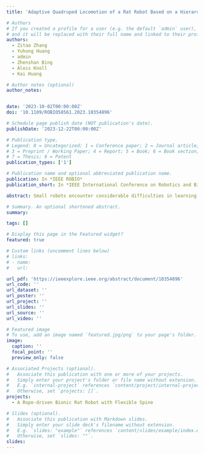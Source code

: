 ```yaml
---
title: 'Adaptive Quadruped Locomotion of a Rat Robot Based on a Hierarchical Reinforcement Learning Framework (2023 IEEE ROBIO Best Paper Award in Biomimetics Finalist)'

# Authors
# If you created a profile for a user (e.g. the default `admin` user), write the username (folder name) here
# and it will be replaced with their full name and linked to their profile.
authors:
  - Zitao Zhang
  - Yuhong Huang
  - admin
  - Zhenshan Bing
  - Alois Knoll
  - Kai Huang

# Author notes (optional)
author_notes:


date: '2023-10-02T00:00:00Z'
doi: '10.1109/ROBIO58561.2023.10354896'

# Schedule page publish date (NOT publication's date).
publishDate: '2023-12-22T00:00:00Z'

# Publication type.
# Legend: 0 = Uncategorized; 1 = Conference paper; 2 = Journal article;
# 3 = Preprint / Working Paper; 4 = Report; 5 = Book; 6 = Book section;
# 7 = Thesis; 8 = Patent
publication_types: ['1']

# Publication name and optional abbreviated publication name.
publication: In *IEEE ROBIO*
publication_short: In *IEEE International Conference on Robotics and Biomimetics 2023*

abstract: Small robots encounter considerable difficulties in learning effective motions on complex terrains owing to their underactuated nature and nonlinear dynamics. In this paper, we present a novel framework for robot motion generation that implements reinforcement learning, based on simplified exploration of the robot’s action and time slice conduction. Our framework controls the robot’s actions using normalized signals and hierarchical mappings on mathematical space, which facilitates the learning process. We execute action in the timeslice to make efficient interaction with the environment. We evaluate the efficacy of our approach on a varied set of simulated terrain scenarios, which include various obstacles and terrain undulations. Our results show that our approach effectively achieves efficient motions on complex terrains designed for small-sized robots.

# Summary. An optional shortened abstract.
summary: 

tags: []

# Display this page in the Featured widget?
featured: true

# Custom links (uncomment lines below)
# links:
# - name: 
#   url: 

url_pdf: 'https://ieeexplore.ieee.org/abstract/document/10354896'
url_code: ''
url_dataset: ''
url_poster: ''
url_project: ''
url_slides: ''
url_source: ''
url_video: ''

# Featured image
# To use, add an image named `featured.jpg/png` to your page's folder.
image:
  caption: ''
  focal_point: ''
  preview_only: false

# Associated Projects (optional).
#   Associate this publication with one or more of your projects.
#   Simply enter your project's folder or file name without extension.
#   E.g. `internal-project` references `content/project/internal-project/index.md`.
#   Otherwise, set `projects: []`.
projects:
  - A Rope-driven Bionic Rat Robot with Flexible Spine

# Slides (optional).
#   Associate this publication with Markdown slides.
#   Simply enter your slide deck's filename without extension.
#   E.g. `slides: "example"` references `content/slides/example/index.md`.
#   Otherwise, set `slides: ""`.
slides: 
---
```

